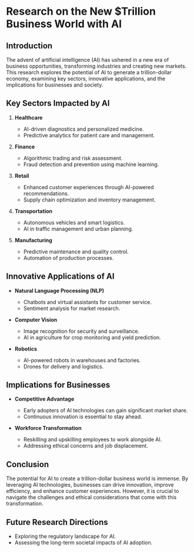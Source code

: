 # Research on the New $Trillion Business World with AI

## Introduction

The advent of artificial intelligence (AI) has ushered in a new era of business opportunities, transforming industries and creating new markets. This research explores the potential of AI to generate a trillion-dollar economy, examining key sectors, innovative applications, and the implications for businesses and society.

## Key Sectors Impacted by AI

1. **Healthcare**
   - AI-driven diagnostics and personalized medicine.
   - Predictive analytics for patient care and management.

2. **Finance**
   - Algorithmic trading and risk assessment.
   - Fraud detection and prevention using machine learning.

3. **Retail**
   - Enhanced customer experiences through AI-powered recommendations.
   - Supply chain optimization and inventory management.

4. **Transportation**
   - Autonomous vehicles and smart logistics.
   - AI in traffic management and urban planning.

5. **Manufacturing**
   - Predictive maintenance and quality control.
   - Automation of production processes.

## Innovative Applications of AI

- **Natural Language Processing (NLP)**
  - Chatbots and virtual assistants for customer service.
  - Sentiment analysis for market research.

- **Computer Vision**
  - Image recognition for security and surveillance.
  - AI in agriculture for crop monitoring and yield prediction.

- **Robotics**
  - AI-powered robots in warehouses and factories.
  - Drones for delivery and logistics.

## Implications for Businesses

- **Competitive Advantage**
  - Early adopters of AI technologies can gain significant market share.
  - Continuous innovation is essential to stay ahead.

- **Workforce Transformation**
  - Reskilling and upskilling employees to work alongside AI.
  - Addressing ethical concerns and job displacement.

## Conclusion

The potential for AI to create a trillion-dollar business world is immense. By leveraging AI technologies, businesses can drive innovation, improve efficiency, and enhance customer experiences. However, it is crucial to navigate the challenges and ethical considerations that come with this transformation.

## Future Research Directions

- Exploring the regulatory landscape for AI.
- Assessing the long-term societal impacts of AI adoption.
